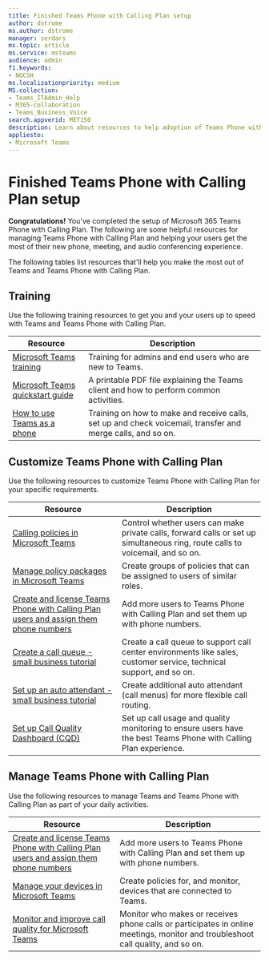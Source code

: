 ```yaml
---
title: Finished Teams Phone with Calling Plan setup
author: dstrome 
ms.author: dstrome
manager: serdars
ms.topic: article
ms.service: msteams
audience: admin
f1.keywords:
- NOCSH
ms.localizationpriority: medium
MS.collection: 
- Teams_ITAdmin_Help
- M365-collaboration
- Teams_Business_Voice
search.appverid: MET150
description: Learn about resources to help adoption of Teams Phone with Calling Plan after setup is complete.
appliesto: 
- Microsoft Teams
---
```


# Finished Teams Phone with Calling Plan setup

**Congratulations!** You've completed the setup of Microsoft 365 Teams Phone with Calling Plan. The following are some helpful resources for managing Teams Phone with Calling Plan and helping your users get the most of their new phone, meeting, and audio conferencing experience.

The following tables list resources that'll help you make the most out of Teams and Teams Phone with Calling Plan.

## Training

Use the following training resources to get you and your users up to speed with Teams and Teams Phone with Calling Plan.

|Resource  |Description  |
|---------|---------|
| [Microsoft Teams training](../training-microsoft-teams-landing-page.md)    | Training for admins and end users who are new to Teams.        |
| [Microsoft Teams quickstart guide](https://download.microsoft.com/download/D/9/F/D9FE8B9E-22F5-47BF-A1AB-09539C41FCD0/Teams%20QS.pdf)    | A printable PDF file explaining the Teams client and how to perform common activities.        |
| [How to use Teams as a phone](https://support.microsoft.com/office/meetings-and-calls-d92432d5-dd0f-4d17-8f69-06096b6b48a8?ad=US#ID0EAABAAA=Calls)    | Training on how to make and receive calls, set up and check voicemail, transfer and merge calls, and so on.        |

## Customize Teams Phone with Calling Plan

Use the following resources to customize Teams Phone with Calling Plan for your specific requirements.

| Resource | Description  |
|---------|---------|
| [Calling policies in Microsoft Teams](set-up-policies.md)    | Control whether users can make private calls, forward calls or set up simultaneous ring, route calls to voicemail, and so on.        |
| [Manage policy packages in Microsoft Teams](policy-packages.md)    | Create groups of policies that can be assigned to users of similar roles.        |
| [Create and license Teams Phone with Calling Plan users and assign them phone numbers](create-users.md)    | Add more users to Teams Phone with Calling Plan and set them up with phone numbers.        |
| [Create a call queue - small business tutorial](create-a-phone-system-call-queue-smb.md)    | Create a call queue to support call center environments like sales, customer service, technical support, and so on.        |
| [Set up an auto attendant - small business tutorial](create-a-phone-system-auto-attendant-smb.md)   | Create additional auto attendant (call menus) for more flexible call routing.        |
| [Set up Call Quality Dashboard (CQD)](analytics-dashboard.md)| Set up call usage and quality monitoring to ensure users have the best Teams Phone with Calling Plan experience.|

## Manage Teams Phone with Calling Plan

Use the following resources to manage Teams and Teams Phone with Calling Plan as part of your daily activities.

|Resource  |Description  |
|---------|---------|
| [Create and license Teams Phone with Calling Plan users and assign them phone numbers](create-users.md)    | Add more users to Teams Phone with Calling Plan and set them up with phone numbers.         |
| [Manage your devices in Microsoft Teams](manage-devices.md)    | Create policies for, and monitor, devices that are connected to Teams.        |
| [Monitor and improve call quality for Microsoft Teams](monitor-quality.md)    | Monitor who makes or receives phone calls or participates in online meetings, monitor and troubleshoot call quality, and so on.        |

